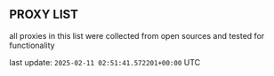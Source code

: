 ## PROXY LIST

all proxies in this list were collected from open sources and tested for functionality

last update: `2025-02-11 02:51:41.572201+00:00` UTC